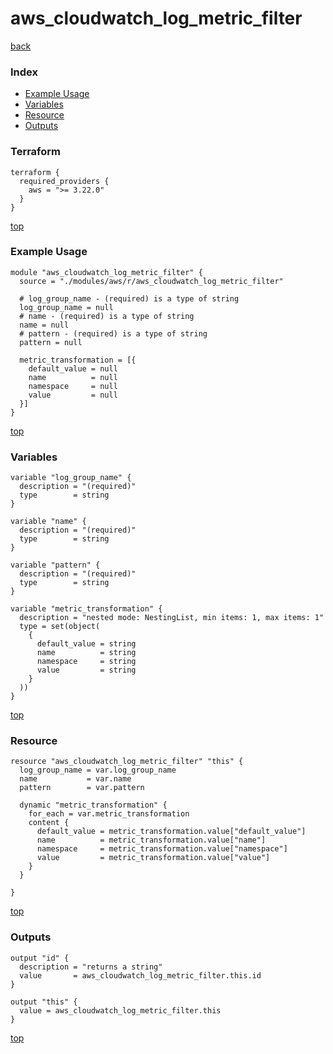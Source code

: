 # aws_cloudwatch_log_metric_filter
[back](../aws.md)
### Index
- [Example Usage](#example-usage)
- [Variables](#variables)
- [Resource](#resource)
- [Outputs](#outputs)
### Terraform
```hcl
terraform {
  required_providers {
    aws = ">= 3.22.0"
  }
}
```
[top](#index)
### Example Usage
```hcl
module "aws_cloudwatch_log_metric_filter" {
  source = "./modules/aws/r/aws_cloudwatch_log_metric_filter"

  # log_group_name - (required) is a type of string
  log_group_name = null
  # name - (required) is a type of string
  name = null
  # pattern - (required) is a type of string
  pattern = null

  metric_transformation = [{
    default_value = null
    name          = null
    namespace     = null
    value         = null
  }]
}
```
[top](#index)
### Variables
```hcl
variable "log_group_name" {
  description = "(required)"
  type        = string
}

variable "name" {
  description = "(required)"
  type        = string
}

variable "pattern" {
  description = "(required)"
  type        = string
}

variable "metric_transformation" {
  description = "nested mode: NestingList, min items: 1, max items: 1"
  type = set(object(
    {
      default_value = string
      name          = string
      namespace     = string
      value         = string
    }
  ))
}
```
[top](#index)

### Resource
```hcl
resource "aws_cloudwatch_log_metric_filter" "this" {
  log_group_name = var.log_group_name
  name           = var.name
  pattern        = var.pattern

  dynamic "metric_transformation" {
    for_each = var.metric_transformation
    content {
      default_value = metric_transformation.value["default_value"]
      name          = metric_transformation.value["name"]
      namespace     = metric_transformation.value["namespace"]
      value         = metric_transformation.value["value"]
    }
  }

}
```
[top](#index)
### Outputs
```hcl
output "id" {
  description = "returns a string"
  value       = aws_cloudwatch_log_metric_filter.this.id
}

output "this" {
  value = aws_cloudwatch_log_metric_filter.this
}
```
[top](#index)
